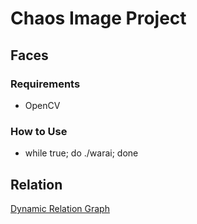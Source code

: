 # Chaos Image Project #

## Faces ##

### Requirements ###
* OpenCV

### How to Use ###
* while true; do ./warai; done


## Relation ##
[Dynamic Relation Graph](chaos_image/tree/master/relation)



